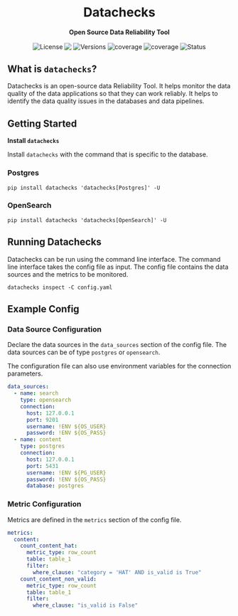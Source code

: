 <h1 align="center">Datachecks</h1>
<p align="center"><b>Open Source Data Reliability Tool</b></p>

<p align="center">
    <img align="center" alt="License" src="https://img.shields.io/badge/License-Apache%202.0-blue.svg"/>
    <img align="center" src="https://img.shields.io/pypi/pyversions/datachecks"/>
    <img align="center" alt="Versions" src="https://img.shields.io/pypi/v/datachecks"/>
    <img align="center" alt="coverage" src="https://static.pepy.tech/personalized-badge/datachecks?period=total&units=international_system&left_color=black&right_color=green&left_text=Downloads"/>
    <img align="center" alt="coverage" src="https://codecov.io/gh/waterdipai/datachecks/branch/main/graph/badge.svg?token=cn6lkDRXpl">
    <img align="center" alt="Status" src="https://github.com/waterdipai/datachecks/actions/workflows/ci.yml/badge.svg?branch=main"/>
</p>

## What is `datachecks`?

Datachecks is an open-source data Reliability Tool. It helps monitor the data quality of the data applications so that they can work reliably. It helps to identify the data quality issues in the databases and  data pipelines.

## Getting Started

**Install `datachecks`**

Install `datachecks` with the command that is specific to the database.

### Postgres

```
pip install datachecks 'datachecks[Postgres]' -U
```

### OpenSearch

```
pip install datachecks 'datachecks[OpenSearch]' -U
```

## Running Datachecks

Datachecks can be run using the command line interface. The command line interface takes the config file as input. The config file contains the data sources and the metrics to be monitored.
```shell
datachecks inspect -C config.yaml
```


## Example Config

### Data Source Configuration

Declare the data sources in the `data_sources` section of the config file.
The data sources can be of type `postgres` or `opensearch`.

The configuration file can also use environment variables for the connection parameters.

```yaml
data_sources:
  - name: search
    type: opensearch
    connection:
      host: 127.0.0.1
      port: 9201
      username: !ENV ${OS_USER}
      password: !ENV ${OS_PASS}
  - name: content
    type: postgres
    connection:
      host: 127.0.0.1
      port: 5431
      username: !ENV ${PG_USER}
      password: !ENV ${OS_PASS}
      database: postgres
```

### Metric Configuration

Metrics are defined in the `metrics` section of the config file.

```yaml
metrics:
  content:
    count_content_hat:
      metric_type: row_count
      table: table_1
      filter:
        where_clause: "category = 'HAT' AND is_valid is True"
    count_content_non_valid:
      metric_type: row_count
      table: table_1
      filter:
        where_clause: "is_valid is False"
```
